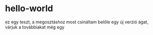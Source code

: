 # hello-world
ez egy teszt, a megosztáshoz
most csináltam belőle egy új verzió ágat, várjuk a továbbiakat
még egy
